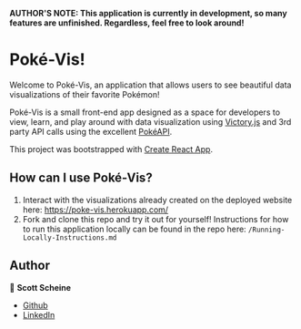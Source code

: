 **AUTHOR'S NOTE: This application is currently in development, so many features are unfinished. Regardless, feel free to look around!**

# Poké-Vis!

Welcome to Poké-Vis, an application that allows users to see beautiful data visualizations of their favorite Pokémon!

Poké-Vis is a small front-end app designed as a space for developers to view, learn, and play around with data visualization using [Victory.js](https://formidable.com/open-source/victory/) and 3rd party API calls using the excellent [PokéAPI](https://pokeapi.co/).

This project was bootstrapped with [Create React App](https://github.com/facebook/create-react-app).

## How can I use Poké-Vis?

1. Interact with the visualizations already created on the deployed website here: https://poke-vis.herokuapp.com/
2. Fork and clone this repo and try it out for yourself! Instructions for how to run this application locally can be found in the repo here: `/Running-Locally-Instructions.md`

## Author

👤 **Scott Scheine**

- [Github](https://github.com/SRScheine)
- [LinkedIn](https://www.linkedin.com/in/scott-scheine/)
